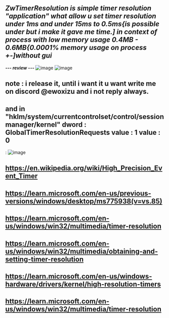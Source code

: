 ***ZwTimerResolution is simple timer resolution "application" what allow u set timer resolution under 1ms and under 15ms to 0.5ms{is possible under but i make it gave me time.] in context of process with low memory usage 0.4MB - 0.6MB{0.0001% memory usage on process +-]without gui***
-

***--- review ---***
![image](https://github.com/user-attachments/assets/35a274a0-7179-499c-a4c5-80556a3c24cf)
![image](https://github.com/user-attachments/assets/637c265e-6a16-41d8-9747-ed95f7259652)


note : i release it, until i want it u want write me on discord @ewoxizu and i not reply always.
-
and in "hklm/system/currentcontrolset/control/session manager/kernel"
dword : GlobalTimerResolutionRequests
value : 1
value : 0
-

: ![image](https://github.com/user-attachments/assets/7d1ee6df-84b1-4a7b-b401-d39d4bcaa8f8)

https://en.wikipedia.org/wiki/High_Precision_Event_Timer
-
https://learn.microsoft.com/en-us/previous-versions/windows/desktop/ms775938(v=vs.85)
-
https://learn.microsoft.com/en-us/windows/win32/multimedia/timer-resolution
-
https://learn.microsoft.com/en-us/windows/win32/multimedia/obtaining-and-setting-timer-resolution
-
https://learn.microsoft.com/en-us/windows-hardware/drivers/kernel/high-resolution-timers
-
https://learn.microsoft.com/en-us/windows/win32/multimedia/timer-resolution
-


